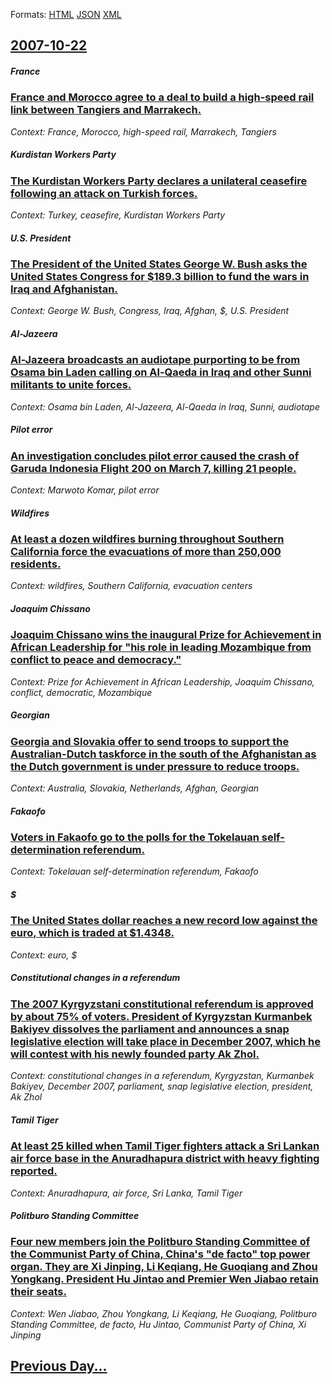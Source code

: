 
Formats: [HTML](2007/10/22/index.html)  [JSON](2007/10/22/index.json)  [XML](2007/10/22/index.xml)  

## [2007-10-22](/news/2007/10/22/index.md)

##### France
### [ France and Morocco agree to a deal to build a high-speed rail link between Tangiers and Marrakech. ](/news/2007/10/22/france-and-morocco-agree-to-a-deal-to-build-a-high-speed-rail-link-between-tangiers-and-marrakech.md)
_Context: France, Morocco, high-speed rail, Marrakech, Tangiers_

##### Kurdistan Workers Party
### [ The Kurdistan Workers Party declares a unilateral ceasefire following an attack on Turkish forces. ](/news/2007/10/22/the-kurdistan-workers-party-declares-a-unilateral-ceasefire-following-an-attack-on-turkish-forces.md)
_Context: Turkey, ceasefire, Kurdistan Workers Party_

##### U.S. President
### [ The President of the United States George W. Bush asks the United States Congress for $189.3 billion to fund the wars in Iraq and Afghanistan. ](/news/2007/10/22/the-president-of-the-united-states-george-w-bush-asks-the-united-states-congress-for-189-3-billion-to-fund-the-wars-in-iraq-and-afghanist.md)
_Context: George W. Bush, Congress, Iraq, Afghan, $, U.S. President_

##### Al-Jazeera
### [ Al-Jazeera broadcasts an audiotape purporting to be from Osama bin Laden calling on Al-Qaeda in Iraq and other Sunni militants to unite forces. ](/news/2007/10/22/al-jazeera-broadcasts-an-audiotape-purporting-to-be-from-osama-bin-laden-calling-on-al-qaeda-in-iraq-and-other-sunni-militants-to-unite-for.md)
_Context: Osama bin Laden, Al-Jazeera, Al-Qaeda in Iraq, Sunni, audiotape_

##### Pilot error
### [ An investigation concludes pilot error caused the crash of Garuda Indonesia Flight 200 on March 7, killing 21 people. ](/news/2007/10/22/an-investigation-concludes-pilot-error-caused-the-crash-of-garuda-indonesia-flight-200-on-march-7-killing-21-people.md)
_Context: Marwoto Komar, pilot error_

##### Wildfires
### [ At least a dozen wildfires burning throughout Southern California force the evacuations of more than 250,000 residents. ](/news/2007/10/22/at-least-a-dozen-wildfires-burning-throughout-southern-california-force-the-evacuations-of-more-than-250-000-residents.md)
_Context: wildfires, Southern California, evacuation centers_

##### Joaquim Chissano
### [ Joaquim Chissano wins the inaugural Prize for Achievement in African Leadership for "his role in leading Mozambique from conflict to peace and democracy." ](/news/2007/10/22/joaquim-chissano-wins-the-inaugural-prize-for-achievement-in-african-leadership-for-his-role-in-leading-mozambique-from-conflict-to-peace.md)
_Context: Prize for Achievement in African Leadership, Joaquim Chissano, conflict, democratic, Mozambique_

#####  Georgian
### [ Georgia and Slovakia offer to send troops to support the Australian-Dutch taskforce in the south of the Afghanistan as the Dutch government is under pressure to reduce troops. ](/news/2007/10/22/georgia-and-slovakia-offer-to-send-troops-to-support-the-australian-dutch-taskforce-in-the-south-of-the-afghanistan-as-the-dutch-government.md)
_Context: Australia, Slovakia, Netherlands, Afghan,  Georgian_

##### Fakaofo
### [ Voters in Fakaofo go to the polls for the Tokelauan self-determination referendum. ](/news/2007/10/22/voters-in-fakaofo-go-to-the-polls-for-the-tokelauan-self-determination-referendum.md)
_Context: Tokelauan self-determination referendum, Fakaofo_

##### $
### [ The United States dollar reaches a new record low against the euro, which is traded at $1.4348. ](/news/2007/10/22/the-united-states-dollar-reaches-a-new-record-low-against-the-euro-which-is-traded-at-1-4348.md)
_Context: euro, $_

##### Constitutional changes in a referendum
### [ The 2007 Kyrgyzstani constitutional referendum is approved by about 75% of voters. President of Kyrgyzstan Kurmanbek Bakiyev dissolves the parliament and announces a snap legislative election will take place in December 2007, which he will contest with his newly founded party Ak Zhol. ](/news/2007/10/22/the-2007-kyrgyzstani-constitutional-referendum-is-approved-by-about-75-of-voters-president-of-kyrgyzstan-kurmanbek-bakiyev-dissolves-the.md)
_Context: constitutional changes in a referendum, Kyrgyzstan, Kurmanbek Bakiyev, December 2007, parliament, snap legislative election, president, Ak Zhol_

##### Tamil Tiger
### [ At least 25 killed when Tamil Tiger fighters attack a Sri Lankan air force base in the Anuradhapura district with heavy fighting reported. ](/news/2007/10/22/at-least-25-killed-when-tamil-tiger-fighters-attack-a-sri-lankan-air-force-base-in-the-anuradhapura-district-with-heavy-fighting-reported.md)
_Context: Anuradhapura, air force, Sri Lanka, Tamil Tiger_

##### Politburo Standing Committee
### [ Four new members join the Politburo Standing Committee of the Communist Party of China, China's "de facto" top power organ. They are Xi Jinping, Li Keqiang, He Guoqiang and Zhou Yongkang. President Hu Jintao and Premier Wen Jiabao retain their seats. ](/news/2007/10/22/four-new-members-join-the-politburo-standing-committee-of-the-communist-party-of-china-china-s-de-facto-top-power-organ-they-are-xi-jin.md)
_Context: Wen Jiabao, Zhou Yongkang, Li Keqiang, He Guoqiang, Politburo Standing Committee, de facto, Hu Jintao, Communist Party of China, Xi Jinping_

## [Previous Day...](/news/2007/10/21/index.md)

